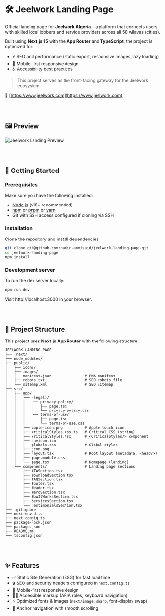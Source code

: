 # 🛠️ Jeelwork Landing Page

Official landing page for **Jeelwork Algeria** – a platform that connects users with skilled local jobbers and service providers across all 58 wilayas (cities).

Built using **Next.js 15** with the **App Router** and **TypeScript**, the project is optimized for:
- ⚡ SEO and performance (static export, responsive images, lazy loading)
- 📱 Mobile-first responsive design
- ♿ Accessibility best practices
<!--
- 🌍 Multi-language readiness
-->

> This project serves as the front-facing gateway for the Jeelwork ecosystem.

🔗 [https://www.jeelwork.com](https://www.jeelwork.com)

<br><br>

## 🖼️ Preview

![Jeelwork Landing Preview](public/images/landingPagePreview.avif)

<br><br>


## 🚀 Getting Started

### Prerequisites

Make sure you have the following installed:

- [Node.js](https://nodejs.org/) (v18+ recommended)
- [npm](https://www.npmjs.com/) or [pnpm](https://pnpm.io/) or [yarn](https://yarnpkg.com/)
- Git with SSH access configured if cloning via SSH

### Installation

Clone the repository and install dependencies:

```bash
git clone git@github.com:nadir-ammisaid/jeelwork-landing-page.git
cd jeelwork-landing-page
npm install
```

### Development server
To run the dev server locally: 

```bash
npm run dev
```

Visit http://localhost:3000 in your browser.

<br><br> 


## 🧱 Project Structure

This project uses **Next.js App Router** with the following structure:

```
JEELWORK-LANDING-PAGE
├── .next/                          
├── node_modules/                   
├── public/
│   ├── icons/                      
│   ├── images/                     
│   ├── manifest.json               # PWA manifest
│   ├── robots.txt                  # SEO robots file
│   └── sitemap.xml                 # SEO sitemap
├── src/
│   ├── app/
│   │   ├── (legal)/                
│   │   │   ├── privacy-policy/
│   │   │   │   ├── page.tsx
│   │   │   │   └── privacy-policy.css
│   │   │   └── terms-of-use/
│   │   │       ├── page.tsx
│   │   │       └── terms-of-use.css
│   │   ├── apple-icon.png          # Apple touch icon
│   │   ├── criticalStyles.css.ts   # Critical CSS (string)
│   │   ├── criticalStyles.tsx      # <CriticalStyles/> component
│   │   ├── favicon.ico
│   │   ├── globals.css             # Global styles
│   │   ├── icon.png                
│   │   ├── layout.tsx              # Root layout (metadata, <head/>)
│   │   ├── page.module.css         
│   │   └── page.tsx                # Homepage (landing)
│   └── components/                 # Landing page sections
│       ├── CTASection.tsx
│       ├── DownloadSection.tsx
│       ├── FAQSection.tsx
│       ├── Footer.tsx
│       ├── Header.tsx
│       ├── HeroSection.tsx
│       ├── HowItWorksSection.tsx
│       ├── ServicesSection.tsx
│       └── TestimonialsSection.tsx
├── .gitignore
├── next-env.d.ts
├── next.config.ts
├── package-lock.json
├── package.json
├── README.md
└── tsconfig.json
```




<br><br>


## ✨ Features

- ✅ Static Site Generation (SSG) for fast load time
- 🔒 SEO and security headers configured in `next.config.ts`
- 📱 Mobile-first responsive design
- 🧑‍💻 Accessible markup (ARIA roles, keyboard navigation)
- ⚡ Optimized fonts & images (`next/image`, `sharp`, font-display swap)
- 🧭 Anchor navigation with smooth scrolling


<!--
- 🌓 Dark mode support (via prefers-color-scheme)
- 🌍 Fully translated content (French + English routes)
-->













<!-- Default Readme 

This is a [Next.js](https://nextjs.org) project bootstrapped with [`create-next-app`](https://nextjs.org/docs/app/api-reference/cli/create-next-app).

## Getting Started

First, run the development server:

```bash
npm run dev
# or
yarn dev
# or
pnpm dev
# or
bun dev
```

Open [http://localhost:3000](http://localhost:3000) with your browser to see the result.

You can start editing the page by modifying `app/page.tsx`. The page auto-updates as you edit the file.

This project uses [`next/font`](https://nextjs.org/docs/app/building-your-application/optimizing/fonts) to automatically optimize and load [Geist](https://vercel.com/font), a new font family for Vercel.

## Learn More

To learn more about Next.js, take a look at the following resources:

- [Next.js Documentation](https://nextjs.org/docs) - learn about Next.js features and API.
- [Learn Next.js](https://nextjs.org/learn) - an interactive Next.js tutorial.

You can check out [the Next.js GitHub repository](https://github.com/vercel/next.js) - your feedback and contributions are welcome!

## Deploy on Vercel

The easiest way to deploy your Next.js app is to use the [Vercel Platform](https://vercel.com/new?utm_medium=default-template&filter=next.js&utm_source=create-next-app&utm_campaign=create-next-app-readme) from the creators of Next.js.

Check out our [Next.js deployment documentation](https://nextjs.org/docs/app/building-your-application/deploying) for more details.

 -->